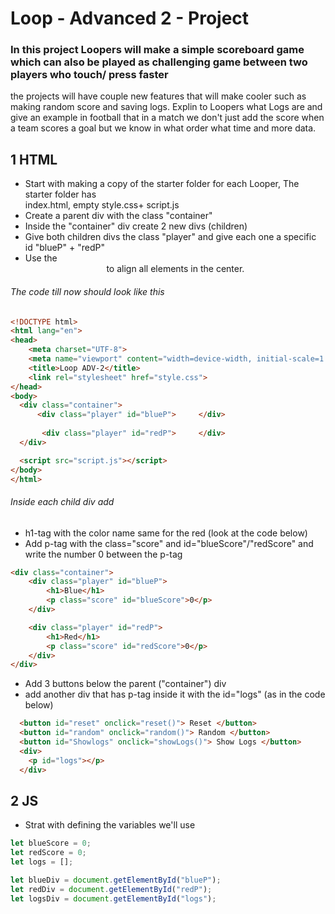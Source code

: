 # Loop - Advanced 2 - Project
### In this project Loopers will make a simple scoreboard game which can also be played as challenging game between two players who touch/ press faster

the projects will have couple new features that will make cooler such as making random score and saving logs.
Explin to Loopers what Logs are and give an example in football that in a match we don't just add the score when a team scores a goal but we know in what order what time and more data.

## 1 HTML
- Start with making a copy of the starter folder for each Looper, The starter folder has     
  index.html, empty style.css+ script.js
- Create a parent div with the class "container"
- Inside the "container" div create 2 new divs (children)
- Give both children divs the class "player" and give each one a specific id "blueP" + "redP"
- Use the <center> to align all elements in the center.

###### The code till now should look like this
```html
<!DOCTYPE html>
<html lang="en">
<head>
    <meta charset="UTF-8">
    <meta name="viewport" content="width=device-width, initial-scale=1.0">
    <title>Loop ADV-2</title>
    <link rel="stylesheet" href="style.css">
</head>
<body>
  <div class="container">
      <div class="player" id="blueP">     </div>
  
       <div class="player" id="redP">     </div>
  </div>

  <script src="script.js"></script>
</body>
</html>
```
###### Inside each child div add

- h1-tag with the color name same for the red (look at the code below)
- Add p-tag with the class="score" and id="blueScore"/"redScore" and write the number 0 between the p-tag

```html
<div class="container">
    <div class="player" id="blueP">
        <h1>Blue</h1>
        <p class="score" id="blueScore">0</p>
    </div>

    <div class="player" id="redP">
        <h1>Red</h1>
        <p class="score" id="redScore">0</p>
    </div>
</div>
```
- Add 3 buttons below the parent ("container") div
- add another div that has p-tag inside it with the id="logs" (as in the code below)
```html
  <button id="reset" onclick="reset()"> Reset </button>
  <button id="random" onclick="random()"> Random </button>
  <button id="Showlogs" onclick="showLogs()"> Show Logs </button>
  <div>
    <p id="logs"></p>
  </div>
```

## 2 JS
- Strat with defining the variables we'll use
```js
let blueScore = 0;
let redScore = 0;
let logs = [];

let blueDiv = document.getElementById("blueP");
let redDiv = document.getElementById("redP");
let logsDiv = document.getElementById("logs");
```



